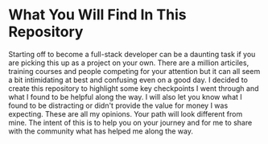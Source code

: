 # What You Will Find In This Repository
Starting off to become a full-stack developer can be a daunting task if you are picking this up as a project on your own. There are a million articiles, training courses and people competing for your attention but it can all seem a bit intimidating at best and confusing even on a good day.  I decided to create this repository to highlight some key checkpoints I went through and what I found to be helpful along the way.  I will also let you know what I found to be distracting or didn't provide the value for money I was expecting.  These are all my opinions.  Your path will look different from mine.  The intent of this is to help you on your journey and for me to share with the community what has helped me along the way.


